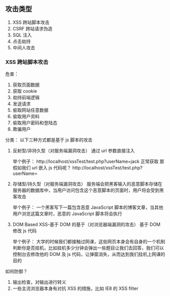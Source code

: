## 攻击类型

1. XSS 跨站脚本攻击
2. CSRF 跨站请求伪造
3. SQL 注入
4. 点击劫持
5. 中间人攻击

### XSS 跨站脚本攻击

危害：

1. 获取页面数据
2. 获取 cookie
3. 劫持前端逻辑
4. 发送请求
5. 偷取网站任意数据
6. 偷取用户资料
7. 偷取用户密码和登陆态
8. 欺骗用户

分类：
以下三种方式都是基于 js 脚本的攻击

1. 反射型/非持久型（对服务端漏洞攻击）
   通过 url 参数直接注入

   举个例子：
   http://localhost/xssTest/test.php?userName=jack 正常获取
   那假如我们 url 嵌入 js 代码呢？
   http://localhost/xssTest/test.php?userName=<script>window.open(http://www.baidu.com)</script>

2. 存储型/持久型（对服务端漏洞攻击）
   服务端会把黑客输入的恶意脚本存储在服务器的数据库中，当用户访问包含这个恶意脚本的页面时，用户将会受到黑客攻击

   举个例子：
   一个黑客写下一篇包含恶意 JavaScript 脚本的博客文章，当其他用户浏览这篇文章时，恶意的 JavaScript 脚本将会执行

3. DOM Based XSS-基于 DOM 的基于（对浏览器端漏洞的攻击）
   基于 DOM 修改 js 代码

   举个例子：
   大学的时候我们都接触过网课，这些网页本身会有自身的一个机制判断你是否挂机，比如挂机多少分钟会弹出一些题目让我们去回答，我们可以控制台去修改他的 DOM 及 js 代码，让弹窗消失，从而达到我们挂机上网课的目的

如何防御？

1. 输出检查，对输出进行转义
2. 一些主流浏览器本身有对抗 XSS 的措施，比如 IE8 的 XSS filter
